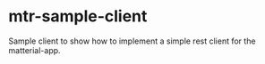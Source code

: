 # mtr-sample-client
Sample client to show how to implement a simple rest client for the matterial-app.
